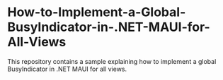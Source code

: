 # How-to-Implement-a-Global-BusyIndicator-in-.NET-MAUI-for-All-Views
This repository contains a sample explaining how to implement a global BusyIndicator in .NET MAUI for all views.
